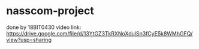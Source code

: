 # nasscom-project
done by 18BIT0430
video link:
https://drive.google.com/file/d/13YtGZ3TkRXNoXdulSn3fCyE5k8WMhGFQ/view?usp=sharing
